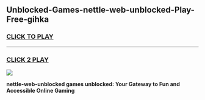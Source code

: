 
## Unblocked-Games-nettle-web-unblocked-Play-Free-gihka
<h3>
<a href="https://premium76.site?title=nettle-web-unblocked&ref=12A">CLICK TO PLAY</a></h3>
<hr>

<h3>
<a href="https://premium76.site?title=nettle-web-unblocked&ref=12A">CLICK 2 PLAY</a>
  
</h3>

<a href="https://premium76.site?title=nettle-web-unblocked&ref=12A"><img src="https://clearcache.store/games.png"></a>


**nettle-web-unblocked games unblocked: Your Gateway to Fun and Accessible Online Gaming**
